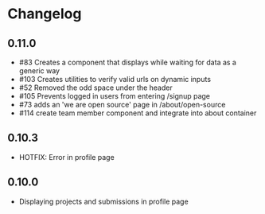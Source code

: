 # Changelog

## 0.11.0

- #83 Creates a <loading> component that displays while waiting for data as a generic way
- #103 Creates utilities to verify valid urls on dynamic inputs
- #52 Removed the odd space under the header
- #105 Prevents logged in users from entering /signup page
- #73 adds an 'we are open source' page in /about/open-source
- #114 create team member component and integrate into about container

## 0.10.3
- HOTFIX: Error in profile page

## 0.10.0

- Displaying projects and submissions in profile page
